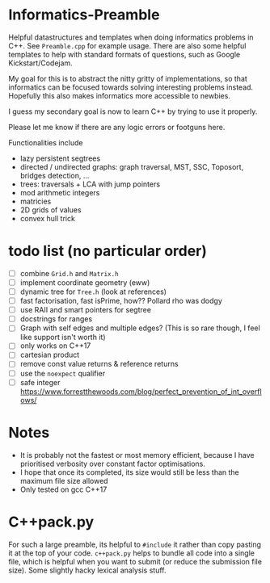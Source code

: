 # Informatics-Preamble
Helpful datastructures and templates when doing informatics problems in C++. See `Preamble.cpp`  for example usage. There are also some helpful templates to help with standard formats of questions, such as Google Kickstart/Codejam.

My goal for this is to abstract the nitty gritty of implementations, so that informatics can be focused towards solving interesting problems instead. Hopefully this also makes informatics more accessible to newbies.

I guess my secondary goal is now to learn C++ by trying to use it properly.

Please let me know if there are any logic errors or footguns here.

Functionalities include
 - lazy persistent segtrees
 - directed / undirected graphs: graph traversal, MST, SSC, Toposort, bridges detection, ...
 - trees: traversals + LCA with jump pointers
 - mod arithmetic integers
 - matricies
 - 2D grids of values
 - convex hull trick


# todo list (no particular order)
- [ ] combine `Grid.h` and `Matrix.h`
- [ ] implement coordinate geometry (eww)
- [ ] dynamic tree for `Tree.h` (look at references)
- [ ] fast factorisation, fast isPrime, how?? Pollard rho was dodgy
- [ ] use RAII and smart pointers for segtree
- [ ] docstrings for ranges
- [ ] Graph with self edges and multiple edges? (This is so rare though, I feel like support isn't worth it)
- [ ] only works on C++17
- [ ] cartesian product
- [ ] remove const value returns & reference returns 
- [ ] use the `noexpect` qualifier
- [ ] safe integer https://www.forrestthewoods.com/blog/perfect_prevention_of_int_overflows/

# Notes
 - It is probably not the fastest or most memory efficient, because I have prioritised verbosity over constant factor optimisations.
 - I hope that once its completed, its size would still be less than the maximum file size allowed
 - Only tested on gcc C++17

# C++pack.py
For such a large preamble, its helpful to `#include` it rather than copy pasting it at the
top of your code. `c++pack.py` helps to bundle all code into a single file, which is
helpful when you want to submit (or reduce the submission file size). Some slightly hacky
lexical analysis stuff.
